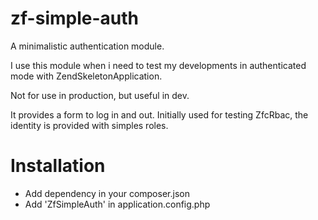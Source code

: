 zf-simple-auth
==============

A minimalistic authentication module.

I use this module when i need to test my developments in authenticated mode with ZendSkeletonApplication.

Not for use in production, but useful in dev.

It provides a form to log in and out.
Initially used for testing ZfcRbac, the identity is provided with simples roles.

Installation
============

* Add dependency in your composer.json
* Add 'ZfSimpleAuth' in application.config.php
